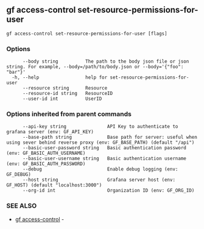 ## gf access-control set-resource-permissions-for-user



```
gf access-control set-resource-permissions-for-user [flags]
```

### Options

```
      --body string          The path to the body json file or json string. For example, --body=/path/to/body.json or --body='{"foo": "bar"}'
  -h, --help                 help for set-resource-permissions-for-user
      --resource string      Resource
      --resource-id string   ResourceID
      --user-id int          UserID
```

### Options inherited from parent commands

```
      --api-key string               API Key to authenticate to grafana server (env: GF_API_KEY)
      --base-path string             Base path for server: useful when using sever behind reverse proxy (env: GF_BASE_PATH) (default "/api")
      --basic-user-password string   Basic authentication password (env: GF_BASIC_AUTH_USERNAME)
      --basic-user-username string   Basic authentication username (env: GF_BASIC_AUTH_PASSWORD)
      --debug                        Enable debug logging (env: GF_DEBUG)
      --host string                  Grafana server host (env: GF_HOST) (default "localhost:3000")
      --org-id int                   Organization ID (env: GF_ORG_ID)
```

### SEE ALSO

* [gf access-control](gf_access-control.md)	 - 


